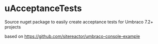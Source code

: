 uAcceptanceTests
================

Source nuget package to easily create acceptance tests for Umbraco 7.2+ projects

based on https://github.com/sitereactor/umbraco-console-example
